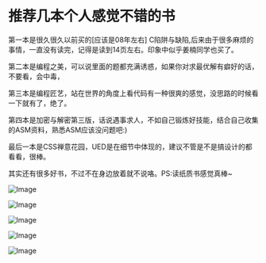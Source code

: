 # 推荐几本个人感觉不错的书

第一本是很久很久以前买的[应该是08年左右] C陷阱与缺陷,后来由于很多麻烦的事情，一直没有读完，记得是读到14页左右。印象中似乎姜楠同学也买了。

第二本是编程之美，可以说里面的题都充满诱惑，如果你对求最优解有癖好的话，不要看，会中毒，

第三本是编程匠艺，站在世界的角度上看代码有一种很爽的感觉，没思路的时候看一下就有了，绝了。

第四本是加密与解密第三版，话说遇事求人，不如自己锻炼好技能，结合自己收集的ASM资料，熟悉ASM应该没问题吧:)

最后一本是CSS禅意花园，UED是在细节中体现的，建议不管是不是搞设计的都看看，很棒。

其实还有很多好书，不过不在身边放着就不说咯。PS:读纸质书感觉真棒~


![Image](https://attachment.soulteary.com/2009/05/16/4.jpg "Image") 

![Image](https://attachment.soulteary.com/2009/05/16/1.jpg "Image")

![Image](https://attachment.soulteary.com/2009/05/16/2.jpg "Image")

![Image](https://attachment.soulteary.com/2009/05/16/3.jpg "Image")

![Image](https://attachment.soulteary.com/2009/05/16/5.jpg "Image")

